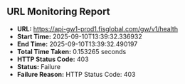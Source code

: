 ## URL Monitoring Report

- **URL:** https://api-gw1-prod1.fisglobal.com/gw/v1/health
- **Start Time:** 2025-09-10T13:39:32.336932
- **End Time:** 2025-09-10T13:39:32.490197
- **Total Time Taken:** 0.153265 seconds
- **HTTP Status Code:** 403
- **Status:** Failure
- **Failure Reason:** HTTP Status Code: 403
